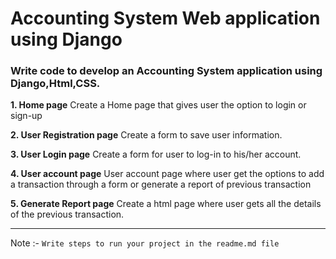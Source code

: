 # Accounting System Web application using Django

### Write code to develop an Accounting System application using Django,Html,CSS.

**1. Home page**
Create a Home page that gives user the option to login or sign-up

**2. User Registration page**
Create a form to save user information.

**3. User Login page**
Create a form for user to log-in to his/her account.

**4. User account page**
User account page where user get the options to add a transaction through a form or generate a report of previous transaction

**5. Generate Report page**
Create a html page where user gets all the details of the previous transaction.



--------------
Note :-
`Write steps to run your project in the readme.md file`